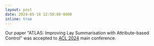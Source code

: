 ```yaml
---
layout: post
date: 2024-05-16 12:59:00-0400
inline: true
---
```


Our paper "ATLAS: Improving Lay Summarisation with Attribute-based Control" was accepted to [ACL 2024](https://2024.aclweb.org/) main conference.
